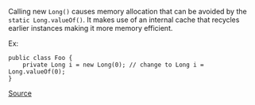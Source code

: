 Calling new `Long()` causes memory allocation that can be avoided by the `static Long.valueOf()`. It makes use of an internal cache that recycles earlier instances making it more memory efficient.

Ex:

```
public class Foo {
	private Long i = new Long(0); // change to Long i = Long.valueOf(0);
}
```

[Source](https://pmd.github.io/pmd-5.3.3/pmd-java/rules/java/migrating.html#LongInstantiation)
